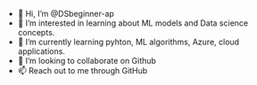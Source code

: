 - 👋 Hi, I’m @DSbeginner-ap
- 👀 I’m interested in learning about ML models and Data science concepts.
- 🌱 I’m currently learning pyhton, ML algorithms, Azure, cloud applications.
- 💞️ I’m looking to collaborate on Github
- 📫 Reach out to me through GitHub

<!---
DSbeginner-ap/DSbeginner-ap is a ✨ special ✨ repository because its `README.md` (this file) appears on your GitHub profile.
You can click the Preview link to take a look at your changes.
--->
